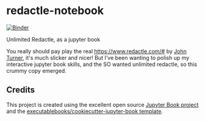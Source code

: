 # redactle-notebook

[![Binder](https://mybinder.org/badge_logo.svg)](https://mybinder.org/v2/gh/bethac07/redactle-notebook/main?labpath=docs%2FRedactleNotebook.ipynb)

Unlimited Redactle, as a jupyter book

You really should pay play the real https://www.redactle.com/# by [John Turner](https://www.twitter.com/jhntrnr), it's much slicker and nicer! 
But I've been wanting to polish up my interactive jupyter book skills, and the SO wanted unlimited redactle, so this crummy copy emerged.

## Credits

This project is created using the excellent open source [Jupyter Book project](https://jupyterbook.org/) and the [executablebooks/cookiecutter-jupyter-book template](https://github.com/executablebooks/cookiecutter-jupyter-book).
